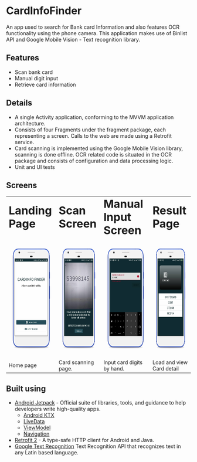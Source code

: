 # CardInfoFinder
An app used to search for Bank card Information and also features OCR functionality using the phone camera. This application makes use of Binlist API and Google Mobile Vision - Text recognition library.

## Features
* Scan bank card
* Manual digit input
* Retrieve card information

## Details
* A single Activity application, conforming to the MVVM application architecture.
* Consists of four Fragments under the fragment package, each representing a screen. Calls to the web are made using a Retrofit service. 
* Card scanning is implemented using the Google Mobile Vision library, scanning is done offline. OCR related code is situated in the OCR package and consists of configuration and data processing logic.
* Unit and UI tests

## Screens
<table border="0">
 <tr>
    <td><b style="font-size:30px">Landing Page</b></td>
    <td><b style="font-size:30px">Scan Screen</b></td>
    <td><b style="font-size:30px">Manual Input Screen</b></td>
    <td><b style="font-size:30px">Result Page</b></td>
 </tr>
 <tr>
    <td>
     <img src=https://github.com/dims26/CardInfoFinder/blob/master/screens/Landing_page.png width="180" height="320" />
   </td>
   <td>
    <img src=https://github.com/dims26/CardInfoFinder/blob/master/screens/Scan_page.png width="180" height="320" />
  </td>
   <td>
    <img src=https://github.com/dims26/CardInfoFinder/blob/master/screens/Input_page.png width="180" height="320" />
  </td>
   <td>
    <img src=https://github.com/dims26/CardInfoFinder/blob/master/screens/Result_page.png width="180" height="320" />
  </td>
 </tr>
 <tr>
  <td>Home page</td>
  <td>Card scanning page.</td>
  <td>Input card digits by hand.</td>
  <td>Load and view Card detail</td>
 </tr>
 </table>

## Built using

* [Android Jetpack](https://developer.android.com/jetpack/?gclid=Cj0KCQjwhJrqBRDZARIsALhp1WQBmjQ4WUpnRT4ETGGR1T_rQG8VU3Ta_kVwiznZASR5y4fgPDRYFqkaAhtfEALw_wcB) - Official suite of libraries, tools, and guidance to help developers write high-quality apps.
  * [Android KTX](https://developer.android.com/kotlin/ktx)
  * [LiveData](https://developer.android.com/topic/libraries/architecture/livedata)
  * [ViewModel](https://developer.android.com/topic/libraries/architecture/viewmodel)
  * [Navigation](https://developer.android.com/jetpack/androidx/releases/navigation)
* [Retrofit 2](https://github.com/square/retrofit) - A type-safe HTTP client for Android and Java.
* [Google Text Recognition](https://developers.google.com/vision/android/text-overview) Text Recognition API that recognizes text in any Latin based language.
